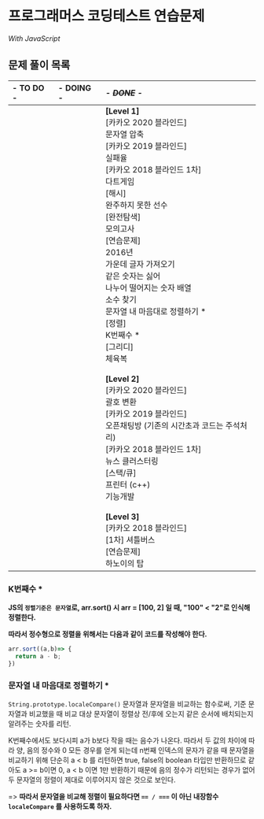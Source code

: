# 프로그래머스 코딩테스트 연습문제
_With JavaScript_



## 문제 풀이 목록

| - TO DO - | - DOING - | _- ~~DONE~~ -_                                               |
| :-------- | :-------- | :----------------------------------------------------------- |
|           |           | **[Level 1]**<br />[카카오 2020 블라인드]<br />문자열 압축<br />[카카오 2019 블라인드]<br />실패율<br />[카카오 2018 블라인드 1차]<br />다트게임<br />[해시]<br />완주하지 못한 선수<br />[완전탐색]<br />모의고사<br />[연습문제]<br />2016년<br />가운데 글자 가져오기<br />같은 숫자는 싫어<br />나누어 떨어지는 숫자 배열<br />소수 찾기<br />문자열 내 마음대로 정렬하기 *<br />[정렬]<br />K번째수 *<br />[그리디]<br />체육복<br /><br />**[Level 2]**<br />[카카오 2020 블라인드]<br />괄호 변환<br />[카카오 2019 블라인드]<br />오픈채팅방 (기존의 시간초과 코드는 주석처리)<br />[카카오 2018 블라인드 1차]<br />뉴스 클러스터링<br />[스택/큐]<br />프린터 (c++)<br />기능개발<br /><br />**[Level 3]**<br />[카카오 2018 블라인드]<br />[1차] 셔틀버스<br />[연습문제]<br />하노이의 탑 |



### K번째수 *

**JS의 `정렬기준은 문자열`로, arr.sort() 시 arr = [100, 2] 일 때, "100" < "2"로 인식해 정렬한다.**

**따라서 정수형으로 정렬을 위해서는 다음과 같이 코드를 작성해야 한다.**

```javascript
arr.sort((a,b)=> {
  return a - b;
})
```



### 문자열 내 마음대로 정렬하기 *

`String.prototype.localeCompare()` 문자열과 문자열을 비교하는 함수로써, 기준 문자열과 비교했을 때 비교 대상 문자열이 정렬상 전/후에 오는지 같은 순서에 배치되는지 알려주는 숫자를 리턴.

K번째수에서도 보다시피 a가 b보다 작을 때는 음수가 나온다. 따라서 두 값의 차이에 따라 양, 음의 정수와 0 모든 경우를 얻게 되는데 n번째 인덱스의 문자가 같을 때 문자열을 비교하기 위해 단순히 a < b 를 리턴하면 true, false의 boolean 타입만 반환하므로 같아도 a >= b이면 0, a < b 이면 1만 반환하기 때문에 음의 정수가 리턴되는 경우가 없어 두 문자열의 정렬이 제대로 이루어지지 않은 것으로 보인다.

=> **따라서 문자열을 비교해 정렬이 필요하다면 `== / ===` 이 아닌 내장함수 `localeCompare` 를 사용하도록 하자.**